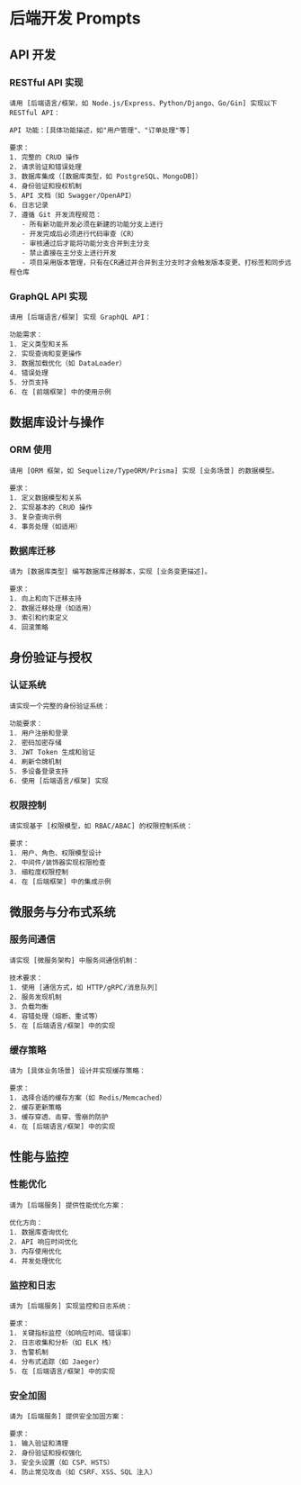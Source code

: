 # 后端开发 Prompts

## API 开发

### RESTful API 实现
```
请用 [后端语言/框架，如 Node.js/Express、Python/Django、Go/Gin] 实现以下 RESTful API：

API 功能：[具体功能描述，如"用户管理"、"订单处理"等]

要求：
1. 完整的 CRUD 操作
2. 请求验证和错误处理
3. 数据库集成（[数据库类型，如 PostgreSQL、MongoDB]）
4. 身份验证和授权机制
5. API 文档（如 Swagger/OpenAPI）
6. 日志记录
7. 遵循 Git 开发流程规范：
   - 所有新功能开发必须在新建的功能分支上进行
   - 开发完成后必须进行代码审查（CR）
   - 审核通过后才能将功能分支合并到主分支
   - 禁止直接在主分支上进行开发
   - 项目采用版本管理，只有在CR通过并合并到主分支时才会触发版本变更、打标签和同步远程仓库
```

### GraphQL API 实现
```
请用 [后端语言/框架] 实现 GraphQL API：

功能需求：
1. 定义类型和关系
2. 实现查询和变更操作
3. 数据加载优化（如 DataLoader）
4. 错误处理
5. 分页支持
6. 在 [前端框架] 中的使用示例
```

## 数据库设计与操作

### ORM 使用
```
请用 [ORM 框架，如 Sequelize/TypeORM/Prisma] 实现 [业务场景] 的数据模型。

要求：
1. 定义数据模型和关系
2. 实现基本的 CRUD 操作
3. 复杂查询示例
4. 事务处理（如适用）
```

### 数据库迁移
```
请为 [数据库类型] 编写数据库迁移脚本，实现 [业务变更描述]。

要求：
1. 向上和向下迁移支持
2. 数据迁移处理（如适用）
3. 索引和约束定义
4. 回滚策略
```

## 身份验证与授权

### 认证系统
```
请实现一个完整的身份验证系统：

功能要求：
1. 用户注册和登录
2. 密码加密存储
3. JWT Token 生成和验证
4. 刷新令牌机制
5. 多设备登录支持
6. 使用 [后端语言/框架] 实现
```

### 权限控制
```
请实现基于 [权限模型，如 RBAC/ABAC] 的权限控制系统：

要求：
1. 用户、角色、权限模型设计
2. 中间件/装饰器实现权限检查
3. 细粒度权限控制
4. 在 [后端框架] 中的集成示例
```

## 微服务与分布式系统

### 服务间通信
```
请实现 [微服务架构] 中服务间通信机制：

技术要求：
1. 使用 [通信方式，如 HTTP/gRPC/消息队列]
2. 服务发现机制
3. 负载均衡
4. 容错处理（熔断、重试等）
5. 在 [后端语言/框架] 中的实现
```

### 缓存策略
```
请为 [具体业务场景] 设计并实现缓存策略：

要求：
1. 选择合适的缓存方案（如 Redis/Memcached）
2. 缓存更新策略
3. 缓存穿透、击穿、雪崩的防护
4. 在 [后端语言/框架] 中的实现
```

## 性能与监控

### 性能优化
```
请为 [后端服务] 提供性能优化方案：

优化方向：
1. 数据库查询优化
2. API 响应时间优化
3. 内存使用优化
4. 并发处理优化
```

### 监控和日志
```
请为 [后端服务] 实现监控和日志系统：

要求：
1. 关键指标监控（如响应时间、错误率）
2. 日志收集和分析（如 ELK 栈）
3. 告警机制
4. 分布式追踪（如 Jaeger）
5. 在 [后端语言/框架] 中的实现
```

### 安全加固
```
请为 [后端服务] 提供安全加固方案：

要求：
1. 输入验证和清理
2. 身份验证和授权强化
3. 安全头设置（如 CSP、HSTS）
4. 防止常见攻击（如 CSRF、XSS、SQL 注入）
```